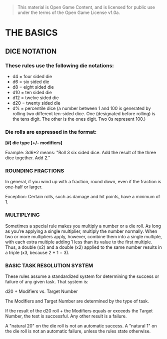 > This material is Open Game Content, and is licensed for public use under the terms of the Open Game License v1.0a.

# THE BASICS

## DICE NOTATION

### These rules use the following die notations:

* d4 = four sided die
* d6 = six sided die
* d8 = eight sided die
* d10 = ten sided die
* d12 = twelve sided die
* d20 = twenty sided die
* d% = percentile dice (a number between 1 and 100 is generated by rolling two different ten-sided dice. One (designated before rolling) is the tens digit. The other is the ones digit. Two 0s represent 100.)

### Die rolls are expressed in the format:

**\[#\] die type \[+/- modifiers\]**

Example: 3d6+2 means: "Roll 3 six sided dice. Add the result of the three dice together. Add 2."

### ROUNDING FRACTIONS

In general, if you wind up with a fraction, round down, even if the fraction is one-half or larger.

Exception: Certain rolls, such as damage and hit points, have a minimum of 1.

### MULTIPLYING

Sometimes a special rule makes you multiply a number or a die roll. As long as you’re applying a single multiplier, multiply the number normally. When two or more multipliers apply, however, combine them into a single multiple, with each extra multiple adding 1 less than its value to the first multiple. Thus, a double (x2) and a double (x2) applied to the same number results in a triple (x3, because 2 + 1 = 3).

### BASIC TASK RESOLUTION SYSTEM

These rules assume a standardized system for determining the success or failure of any given task. That system is:

d20 + Modifiers vs. Target Number

The Modifiers and Target Number are determined by the type of task.

If the result of the d20 roll + the Modifiers equals or exceeds the Target Number, the test is successful. Any other result is a failure.

A "natural 20" on the die roll is not an automatic success. A "natural 1" on the die roll is not an automatic failure, unless the rules state otherwise.
